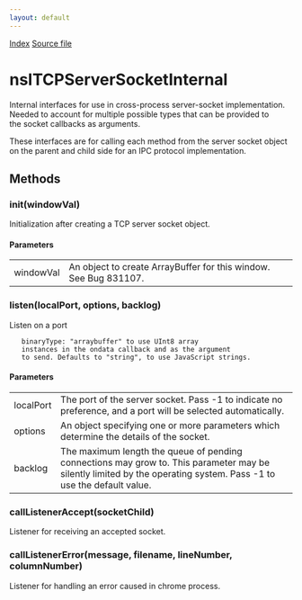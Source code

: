 ```yaml
---
layout: default
---
```

<div id='links'><a href="../index.html">Index</a>
<a href="http://dxr.mozilla.org/mozilla-central/source/dom/network/interfaces/nsIDOMTCPServerSocket.idl">Source file</a>
</div>

# nsITCPServerSocketInternal #
  
Internal interfaces for use in cross-process server-socket implementation.  
Needed to account for multiple possible types that can be provided to  
the socket callbacks as arguments.  
  
These interfaces are for calling each method from the server socket object  
on the parent and child side for an IPC protocol implementation.  
  

## Methods ##

### init(windowVal) ###
  
Initialization after creating a TCP server socket object.  
  
  

#### Parameters ####

<table>

<tr>
<td>windowVal</td>
<td>       An object to create ArrayBuffer for this window. See Bug 831107.  
</td>
</tr>

</table>

### listen(localPort, options, backlog) ###
   
Listen on a port  
  
  
       binaryType: "arraybuffer" to use UInt8 array  
       instances in the ondata callback and as the argument  
       to send. Defaults to "string", to use JavaScript strings.  
  

#### Parameters ####

<table>

<tr>
<td>localPort</td>
<td>       The port of the server socket. Pass -1 to indicate no preference,  
       and a port will be selected automatically.  
</td>
</tr>

<tr>
<td>options</td>
<td>       An object specifying one or more parameters which  
       determine the details of the socket.  
</td>
</tr>

<tr>
<td>backlog</td>
<td>       The maximum length the queue of pending connections may grow to.  
       This parameter may be silently limited by the operating system.  
       Pass -1 to use the default value.  
</td>
</tr>

</table>

### callListenerAccept(socketChild) ###
  
Listener for receiving an accepted socket.  
  

### callListenerError(message, filename, lineNumber, columnNumber) ###
  
Listener for handling an error caused in chrome process.  
  
